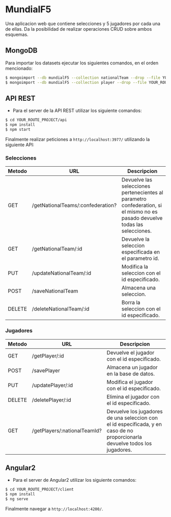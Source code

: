 # MundialF5

Una aplicacion web que contiene selecciones y 5 jugadores por cada una de ellas. Da la posibilidad de realizar operaciones CRUD sobre ambos esquemas.

## MongoDB

Para importar los datasets ejecutar los siguientes comandos, en el orden mencionado:
```bash 
$ mongoimport --db mundialF5 --collection nationalTeam --drop --file YOUR_ROUTE_PROJECT/datasets/national-teams-dataset.json
$ mongoimport --db mundialF5 --collection player --drop --file YOUR_ROUTE_PROJECT/datasets/players-dataset.json
```

## API REST

* Para el server de la API REST utilizar los siguiente comandos:
```bash 
$ cd YOUR_ROUTE_PROJECT/api
$ npm install
$ npm start
```

Finalmente realizar peticiones a `http://localhost:3977/` utilizando la siguiente API:

### Selecciones

Metodo | URL | Descripcion
-------|-----|------------
GET | /getNationalTeams/:confederation? | Devuelve las selecciones pertenecientes al parametro confederation, si el mismo no es pasado devuelve todas las selecciones.
GET | /getNationalTeam/:id | Devuelve la seleccion especificada en el parametro id.
PUT | /updateNationalTeam/:id | Modifica la seleccion con el id especificado.
POST | /saveNationalTeam | Almacena una seleccion.
DELETE | /deleteNationalTeam/:id | Borra la seleccion con el id especificado. 

### Jugadores

Metodo | URL | Descripcion
-------|-----|------------
GET | /getPlayer/:id | Devuelve el jugador con el id especificado.
POST | /savePlayer | Almacena un jugador en la base de datos.
PUT | /updatePlayer/:id | Modifica el jugador con el id especificado.
DELETE | /deletePlayer/:id | Elimina el jugador con el id especificado. 
GET | /getPlayers/:nationalTeamId? | Devuelve los jugadores de una seleccion con el id especificada, y en caso de no proporcionarla devuelve todos los jugadores.

## Angular2

* Para el server de Angular2 utilizar los siguiente comandos:
```bash 
$ cd YOUR_ROUTE_PROJECT/client
$ npm install
$ ng serve
```
Finalmente navegar a `http://localhost:4200/`.
